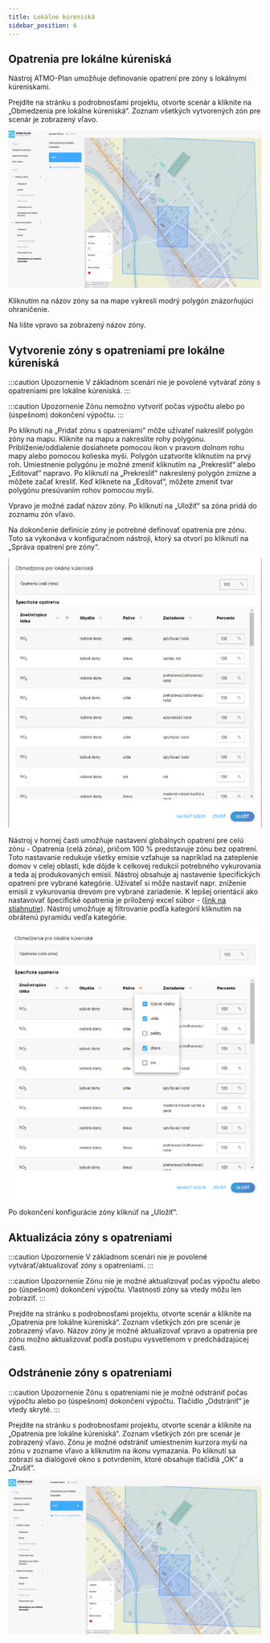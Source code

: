 ```yaml
---
title: Lokálne kúreniská
sidebar_position: 6
---
```


## Opatrenia pre lokálne kúreniská

Nástroj ATMO-Plan umožňuje definovanie opatrení pre zóny s lokálnymi kúreniskami. 

Prejdite na stránku s podrobnosťami projektu, otvorte scenár a kliknite na „Obmedzenia pre lokálne kúreniská“. Zoznam všetkých vytvorených zón pre scenár je zobrazený vľavo.

![lk overview](./images/lk_overview_sk.png)

Kliknutím na názov zóny sa na mape vykreslí modrý polygón znázorňujúci ohraničenie.

Na lište vpravo sa zobrazený názov zóny.

## Vytvorenie zóny s opatreniami pre lokálne kúreniská

:::caution Upozornenie
V základnom scenári nie je povolené vytvárať zóny s opatreniami pre lokálne kúreniská.
:::

:::caution Upozornenie
Zónu nemožno vytvoriť počas výpočtu alebo po (úspešnom) dokončení výpočtu. 
:::

Po kliknutí na „Pridať zónu s opatreniami“ môže užívateľ nakresliť polygón zóny na mapu. Kliknite na mapu a nakreslite rohy polygónu. Priblíženie/oddialenie dosiahnete pomocou ikon v pravom dolnom rohu mapy alebo pomocou kolieska myši. Polygón uzatvoríte kliknutím na prvý roh. Umiestnenie polygónu je možné zmeniť kliknutím na „Prekresliť“ alebo „Editovať“ napravo. Po kliknutí na „Prekresliť“ nakreslený polygón zmizne a môžete začať kresliť. Keď kliknete na „Editovať“, môžete zmeniť tvar polygónu presúvaním rohov pomocou myši.

Vpravo je možné zadať názov zóny. Po kliknutí na „Uložiť“ sa zóna pridá do zoznamu zón vľavo.

Na dokončenie definície zóny je potrebné definovať opatrenia pre zónu. Toto sa vykonáva v konfiguračnom nástroji, ktorý sa otvorí po kliknutí na „Správa opatrení pre zóny“. 

![zone restrictions](./images/lk_opatrenia_sk.png)

Nástroj v hornej časti umožňuje nastavení globálnych opatrení pre celú zónu - Opatrenia (celá zóna), pričom 100 % predstavuje zónu bez opatrení. 
Toto nastavanie redukuje všetky emisie vzťahuje sa napríklad na zateplenie domov v celej oblasti, kde dôjde k celkovej redukcií potrebného vykurovania a teda aj produkovaných emisií.
Nástroj obsahuje aj nastavenie špecifických opatrení pre vybrané kategórie. Užívateľ si môže nastaviť napr. zníženie emisií z vykurovania drevom pre vybrané zariadenie.
K lepšej orientácií ako nastavovať špecifické opatrenia je priložený excel súbor - (<a href="//docs/tutorial/scenario/images/Kureniska_opatrenia.xlsx">link na stiahnutie</a>).
Nástroj umožňuje aj filtrovanie podľa kategórií kliknutím na obrátenú pyramídu vedľa kategórie.

![zone filter](./images/lk_filter_sk.png)

Po dokončení konfigurácie zóny kliknúť na „Uložiť“.

## Aktualizácia zóny s opatreniami

:::caution Upozornenie
V základnom scenári nie je povolené vytvárať/aktualizovať zóny s opatreniami.
:::

:::caution Upozornenie
Zónu nie je možné aktualizovať počas výpočtu alebo po (úspešnom) dokončení výpočtu. Vlastnosti zóny sa vtedy môžu len zobraziť.
:::

Prejdite na stránku s podrobnosťami projektu, otvorte scenár a kliknite na „Opatrenia pre lokálne kúreniská“. Zoznam všetkých zón pre scenár je zobrazený vľavo. 
Názov zóny je možné aktualizovať vpravo a opatrenia pre zónu možno aktualizovať podľa postupu vysvetlenom v predchádzajúcej časti.

## Odstránenie zóny s opatreniami


:::caution Upozornenie
Zónu s opatreniami nie je možné odstrániť počas výpočtu alebo po (úspešnom) dokončení výpočtu. Tlačidlo „Odstrániť“ je vtedy skryté.
:::

Prejdite na stránku s podrobnosťami projektu, otvorte scenár a kliknite na „Opatrenia pre lokálne kúreniská“. Zoznam všetkých zón pre scenár je zobrazený vľavo. 
Zónu je možné odstrániť umiestnením kurzora myši na zónu v zozname vľavo a kliknutím na ikonu vymazania. Po kliknutí sa zobrazí sa dialógové okno s potvrdením, ktoré obsahuje tlačidlá „OK“ a „Zrušiť“.

![lk delete](./images/lk_odstranit_sk.png)


